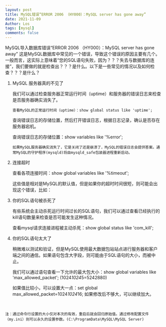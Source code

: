 ```yaml
---
layout: post
title: MySQL错误“ERROR 2006 （HY000）：MySQL server has gone away”
date: 2021-11-09
Author: Los
tags: [mysql]
comments: false
---
```


MySQL导入数据库错误“ERROR 2006 （HY000）：MySQL server has gone away” 这是MySQL数据库中常见的一个错误，导致这个错误的原因主要有几个。一般而言，这实际上意味着“您的SQL语句失败，因为？？？失去与数据库的连接”，我们要做的就是检查出？？？是什么。以下是一些常见的情况以及如何检查？？？是什么？

1. MySQL 服务器真的不见了

     我们可以通过检查服务器正常运行时间（uptime）和服务器的错误日志来检查是否服务器确实消失了。  

       查看MySQL的正常运行时间（uptime）：show global status like 'uptime'; 

     查询错误日志的存储位置，然后打开错误日志，根据日志记录，确认是否存在服务器宕机。

     查询错误日志的存储位置：show variables like '%error';     

       如果MySQL服务器确实消失了，它是关闭了还是崩溃了，MySQL的错误日志会提供答案。通常MySQL的守护程序(mysqld)将由mysqld_safe包装器进程重新启动。

 2. 连接超时

     查看各项连接时间：show global variables like '%timeout';

      这些值是相对是MySQL的默认值，但是如果你的超时时间很短，则可能会出现这个错误，比如：

3. 你的SQL语句被杀死了

     有些系统会主动杀死运行时间过长的SQL语句，我们可以通过查看已经执行的kill语句数量来检查是否可能发生这种情况。

     查看mysql请求连接进程被主动杀死：show global  status like 'com_kill';

4. 你的SQL语句太大了

     稍微难以测试和验证，但是MySQL使用最大数据包站站点进行服务器和客户端之间的通信。如果语句包含大字段，则可能由于SQL语句的大小，而被中止。

      我们可以通过语句查看一下允许的最大包大小：show global variables like 'max_allowed_packet';   (1024*1024*5=5242880)

     如果值比较小，可以设置大一点：set global max_allowed_packet=1024*1024*16; 如果修改后不够大，可以继续加大。

​    

    注：通过命令行设置的大小仅对本次的有效，重启后就会回归原始值。通过修改配置文件（my.ini）则可以永久的设置参数。(C:\ProgramData\MySQL\MySQL Server)
